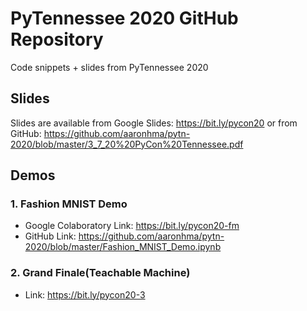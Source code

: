 # PyTennessee 2020 GitHub Repository
Code snippets + slides from PyTennessee 2020

## Slides
Slides are available from Google Slides: https://bit.ly/pycon20 or from GitHub: https://github.com/aaronhma/pytn-2020/blob/master/3_7_20%20PyCon%20Tennessee.pdf

## Demos
### 1. Fashion MNIST Demo
* Google Colaboratory Link: https://bit.ly/pycon20-fm 
* GitHub Link: https://github.com/aaronhma/pytn-2020/blob/master/Fashion_MNIST_Demo.ipynb

### 2. Grand Finale(Teachable Machine)
* Link: https://bit.ly/pycon20-3 
